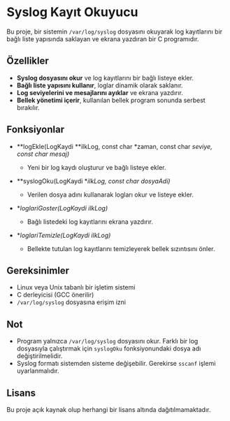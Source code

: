 # Syslog Kayıt Okuyucu

Bu proje, bir sistemin `/var/log/syslog` dosyasını okuyarak log kayıtlarını bir bağlı liste yapısında saklayan ve ekrana yazdıran bir C programıdır.

## Özellikler
- **Syslog dosyasını okur** ve log kayıtlarını bir bağlı listeye ekler.
- **Bağlı liste yapısını kullanır**, loglar dinamik olarak saklanır.
- **Log seviyelerini ve mesajlarını ayıklar** ve ekrana yazdırır.
- **Bellek yönetimi içerir**, kullanılan bellek program sonunda serbest bırakılır.

## Fonksiyonlar

- **logEkle(LogKaydi **ilkLog, const char *zaman, const char *seviye, const char *mesaj)**
  - Yeni bir log kaydı oluşturur ve bağlı listeye ekler.

- **syslogOku(LogKaydi **ilkLog, const char *dosyaAdi)**
  - Verilen dosya adını kullanarak logları okur ve listeye ekler.

- **loglariGoster(LogKaydi *ilkLog)**
  - Bağlı listedeki log kayıtlarını ekrana yazdırır.

- **loglariTemizle(LogKaydi *ilkLog)**
  - Bellekte tutulan log kayıtlarını temizleyerek bellek sızıntısını önler.

## Gereksinimler

- Linux veya Unix tabanlı bir işletim sistemi
- C derleyicisi (GCC önerilir)
- `/var/log/syslog` dosyasına erişim izni

## Not
- Program yalnızca `/var/log/syslog` dosyasını okur. Farklı bir log dosyasıyla çalıştırmak için `syslogOku` fonksiyonundaki dosya adı değiştirilmelidir.
- Syslog formatı sistemden sisteme değişebilir. Gerekirse `sscanf` işlemi uyarlanmalıdır.

## Lisans
Bu proje açık kaynak olup herhangi bir lisans altında dağıtılmamaktadır.

